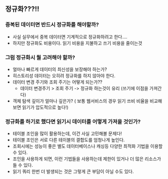 ## 정규화???!!

### 중복된 데이터면 반드시 정규화를 해야할까?
* 사실 실무에서 중복 데이터면 기계적으로 정규화하려고 한다....
* 하지만 정규화도 비용이다. 읽기 비용을 지불하고 쓰기 비용을 줄이는것

### 그럼 정규화시 뭘 고려해야 할까?
* 얼마나 빠르게 데이터의 최신성을 보장해야 하는가?
* 히스토리성 데이터는 오히려 정규화를 하지 않아야 한다.
* 데이터 변경 주기와 조회 주기는 어떻게 되는가??
  * 데이터 변경주기 > 조회 주기 -> 정규화 하는것이 유리 (쓰기에 이점을 가져간다) 
* 객체 탐색 깊이가 얼마나 깊은가?
( 보통 웹서비스의 경우 읽기 쓰비 비율을 비교해보면 읽기가 압도적으로 높다!)

### 정규화를 하기로 했다면 읽기시 데이터를 어떻게 가져올 것인가?
* 테이블 조인을 많이 활용하는데, 이건 사실 고민해볼 문제다!
* 테이블 조인은 서로 다른 테이블의 결합도를 엄청나게 높인다.
* 조회시에는 성능이 좋은 별도 데이터베이스나 캐싱등 다양한 최적화 기법을 이용할 수 있다.
* 조인을 사용하게 되면, 이런 기법들을 사용하는데 제한이 있거나 더 많은 리소스가 들 수 있다.
* 읽기 쿼리 한번 더 발생되는 것은 그렇게 큰 부담이 아닐 수도 있다. 